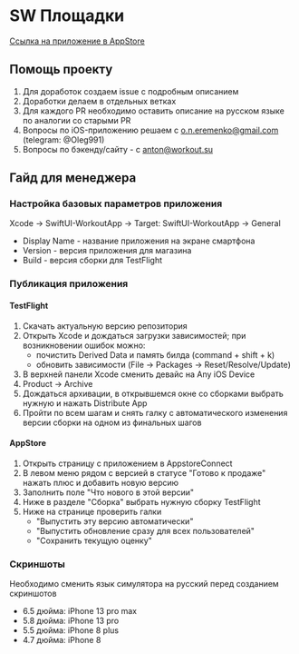 # SW Площадки
[Ссылка на приложение в AppStore](https://itunes.apple.com/us/app/jobsy/id1035159361)

## Помощь проекту
1. Для доработок создаем issue с подробным описанием
2. Доработки делаем в отдельных ветках
3. Для каждого PR необходимо оставить описание на русском языке по аналогии со старыми PR
4. Вопросы по iOS-приложению решаем с o.n.eremenko@gmail.com (telegram: @Oleg991)
5. Вопросы по бэкенду/сайту - с anton@workout.su

## Гайд для менеджера

### Настройка базовых параметров приложения  
Xcode -> SwiftUI-WorkoutApp -> Target: SwiftUI-WorkoutApp -> General
- Display Name - название приложения на экране смартфона 
- Version - версия приложения для магазина 
- Build - версия сборки для TestFlight 

### Публикация приложения
#### TestFlight
1. Скачать актуальную версию репозитория
2. Открыть Xcode и дождаться загрузки зависимостей; при возникновении ошибок можно:
   -  почистить Derived Data и память билда (command + shift + k)
   -  обновить зависимости (File -> Packages -> Reset/Resolve/Update)
3. В верхней панели Xcode сменить девайс на Any iOS Device 
4. Product -> Archive
5. Дождаться архивации, в открывшемся окне со сборками выбрать нужную и нажать Distribute App
6. Пройти по всем шагам и снять галку с автоматического изменения версии сборки на одном из финальных шагов

#### AppStore
1. Открыть страницу с приложением в AppstoreConnect
2. В левом меню рядом с версией в статусе "Готово к продаже" нажать плюс и добавить новую версию
3. Заполнить поле "Что нового в этой версии"
4. Ниже в разделе "Сборка" выбрать нужную сборку TestFlight
5. Ниже на странице проверить галки
   - "Выпустить эту версию автоматически"
   - "Выпустить обновление сразу для всех пользователей"
   - "Сохранить текущую оценку"

### Скриншоты  
Необходимо сменить язык симулятора на русский перед созданием скриншотов
- 6.5 дюйма: iPhone 13 pro max
- 5.8 дюйма: iPhone 13 pro
- 5.5 дюйма: iPhone 8 plus
- 4.7 дюйма: iPhone 8
